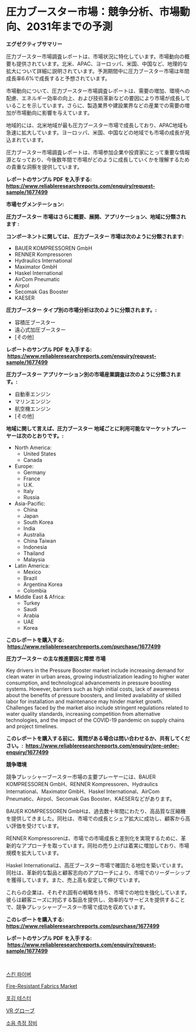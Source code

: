 <p><h1>圧力ブースター市場：競争分析、市場動向、2031年までの予測</h1></p><p><strong>エグゼクティブサマリー</strong></p>
<p><p>圧力ブースター市場調査レポートは、市場状況に特化しています。市場動向の概要も提供されています。北米、APAC、ヨーロッパ、米国、中国など、地理的な拡大について詳細に説明されています。予測期間中に圧力ブースター市場は年間成長率6.6%で成長すると予想されています。</p><p>市場動向について、圧力ブースター市場調査レポートは、需要の増加、環境への配慮、エネルギー効率の向上、および技術革新などの要因により市場が成長していることを示しています。さらに、製造業界や建設業界などの産業での需要の増加が市場動向に影響を与えています。</p><p>地域的には、北米地域が最も圧力ブースター市場で成長しており、APAC地域も急速に拡大しています。ヨーロッパ、米国、中国などの地域でも市場の成長が見込まれています。</p><p>圧力ブースター市場調査レポートは、市場参加企業や投資家にとって重要な情報源となっており、今後数年間で市場がどのように成長していくかを理解するための貴重な洞察を提供しています。</p></p>
<p><strong>レポートのサンプル PDF を入手する: <a href="https://www.reliableresearchreports.com/enquiry/request-sample/1677499">https://www.reliableresearchreports.com/enquiry/request-sample/1677499</a></strong></p>
<p><strong>市場セグメンテーション:</strong></p>
<p><strong> 圧力ブースター 市場はさらに概要、展開、アプリケーション、地域に分類されます :</strong></p>
<p><strong>コンポーネントに関しては、 圧力ブースター 市場は次のように分類されます: &nbsp;</strong></p>
<p><ul><li>BAUER KOMPRESSOREN GmbH</li><li>RENNER Kompressoren</li><li>Hydraulics International</li><li>Maximator GmbH</li><li>Haskel International</li><li>AirCom Pneumatic</li><li>Airpol</li><li>Secomak Gas Booster</li><li>KAESER</li></ul></p>
<p><strong> 圧力ブースター タイプ別の市場分析は次のように分類されます。:</strong></p>
<p><ul><li>容積圧ブースター</li><li>遠心式加圧ブースター</li><li>[その他]</li></ul></p>
<p><strong>レポートのサンプル PDF を入手する: &nbsp;<a href="https://www.reliableresearchreports.com/enquiry/request-sample/1677499">https://www.reliableresearchreports.com/enquiry/request-sample/1677499</a></strong></p>
<p><strong> 圧力ブースター アプリケーション別の市場産業調査は次のように分類されます。:</strong></p>
<p><ul><li>自動車エンジン</li><li>マリンエンジン</li><li>航空機エンジン</li><li>[その他]</li></ul></p>
<p><strong>地域に関して言えば、圧力ブースター 地域ごとに利用可能なマーケットプレーヤーは次のとおりです。:</strong></p>
<p><ul>
    <li>
        North America:
        <ul>
            <li>United States</li>
            <li>Canada</li>
        </ul>
    </li>
    <li>
        Europe:
        <ul>
            <li>Germany</li>
            <li>France</li>
            <li>U.K.</li>
            <li>Italy</li>
            <li>Russia</li>
        </ul>
    </li>
    <li>
        Asia-Pacific:
        <ul>
            <li>China</li>
            <li>Japan</li>
            <li>South Korea</li>
            <li>India</li>
            <li>Australia</li>
            <li>China Taiwan</li>
            <li>Indonesia</li>
            <li>Thailand</li>
            <li>Malaysia</li>
        </ul>
    </li>
    <li>
        Latin America:
        <ul>
            <li>Mexico</li>
            <li>Brazil</li>
            <li>Argentina Korea</li>
            <li>Colombia</li>
        </ul>
    </li>
    <li>
        Middle East & Africa:
        <ul>
            <li>Turkey</li>
            <li>Saudi</li>
            <li>Arabia</li>
            <li>UAE</li>
            <li>Korea</li>
        </ul>
    </li>
    </ul></p>
<p><strong>このレポートを購入する: &nbsp;<a href="https://www.reliableresearchreports.com/purchase/1677499">https://www.reliableresearchreports.com/purchase/1677499</a></strong></p>
<p><strong>圧力ブースター の主な推進要因と障壁 市場</strong></p>
<p><p>Key drivers in the Pressure Booster market include increasing demand for clean water in urban areas, growing industrialization leading to higher water consumption, and technological advancements in pressure boosting systems. However, barriers such as high initial costs, lack of awareness about the benefits of pressure boosters, and limited availability of skilled labor for installation and maintenance may hinder market growth. Challenges faced by the market also include stringent regulations related to water quality standards, increasing competition from alternative technologies, and the impact of the COVID-19 pandemic on supply chains and project timelines.</p></p>
<p><strong>このレポートを購入する前に、質問がある場合は問い合わせるか、共有してください。:&nbsp; <a href="https://www.reliableresearchreports.com/enquiry/pre-order-enquiry/1677499">https://www.reliableresearchreports.com/enquiry/pre-order-enquiry/1677499</a></strong></p>
<p><strong>競争環境</strong></p>
<p><p>競争プレッシャーブースター市場の主要プレーヤーには、BAUER KOMPRESSOREN GmbH、RENNER Kompressoren、Hydraulics International、Maximator GmbH、Haskel International、AirCom Pneumatic、Airpol、Secomak Gas Booster、KAESERなどがあります。</p><p>BAUER KOMPRESSOREN GmbHは、過去数十年間にわたり、高品質な圧縮機を提供してきました。同社は、市場での成長とシェア拡大に成功し、顧客から高い評価を受けています。</p><p>RENNER Kompressorenは、市場での市場成長と差別化を実現するために、革新的なアプローチを取っています。同社の売り上げは着実に増加しており、市場規模を拡大しています。</p><p>Haskel Internationalは、高圧ブースター市場で確固たる地位を築いています。同社は、革新的な製品と顧客志向のアプローチにより、市場でのリーダーシップを獲得しています。また、売上高も安定して伸びています。</p><p>これらの企業は、それぞれ固有の戦略を持ち、市場での地位を強化しています。彼らは顧客ニーズに対応する製品を提供し、効率的なサービスを提供することで、競争プレッシャーブースター市場で成功を収めています。</p></p>
<p><strong>このレポートを購入する: &nbsp; <a href="https://www.reliableresearchreports.com/purchase/1677499">https://www.reliableresearchreports.com/purchase/1677499</a></strong></p>
<p><strong>レポートのサンプル PDF を入手する: &nbsp;<a href="https://www.reliableresearchreports.com/enquiry/request-sample/1677499">https://www.reliableresearchreports.com/enquiry/request-sample/1677499</a></strong><strong></strong></p>
<p>&nbsp;</p>
<p><p><a href="https://github.com/vsnao330707/Market-Research-Report-List-1/blob/main/4856890191635.md">스킨 파이버</a></p><p><a href="https://github.com/vimar16th/Market-Research-Report-List-3/blob/main/fire-resistant-fabrics-market.md">Fire-Resistant Fabrics Market</a></p><p><a href="https://medium.com/@stanleylyittle554467/%EC%95%88%EA%B0%9C-%EC%8B%9C%ED%97%98%EA%B8%B0-%EC%8B%9C%EC%9E%A5-%EC%A0%84%EB%A7%9D-%EC%82%B0%EC%97%85-%EA%B0%9C%EC%9A%94-%EB%B0%8F-%EC%98%88%EC%B8%A1-2024%EB%85%84%EB%B6%80%ED%84%B0-2031%EB%85%84%EA%B9%8C%EC%A7%80-ab77be5bb484">포깅 테스터</a></p><p><a href="https://medium.com/@reyeshowell655/vr%E3%82%B0%E3%83%AD%E3%83%BC%E3%83%96%E5%B8%82%E5%A0%B4-2031%E5%B9%B4%E3%81%BE%E3%81%A7%E3%81%AE%E3%83%88%E3%83%AC%E3%83%B3%E3%83%89-%E4%BA%88%E6%B8%AC-%E7%AB%B6%E4%BA%89%E5%88%86%E6%9E%90-5a428fd032de">VR グローブ</a></p><p><a href="https://medium.com/@conradkirrlin76575/%EC%86%8C%EC%9D%8C-%EC%B8%A1%EC%A0%95%EC%9E%A5%EB%B9%84-%EC%8B%9C%EC%9E%A5-%EC%A1%B0%EC%82%AC-%EB%B3%B4%EA%B3%A0%EC%84%9C-%EA%B7%B8-%EC%97%AD%EC%82%AC-%EB%B0%8F-2024%EB%85%84%EB%B6%80%ED%84%B0-2031%EB%85%84%EA%B9%8C%EC%A7%80%EC%9D%98-%EC%98%88%EC%B8%A1-b0b02dd1ee21">소음 측정 장비</a></p></p>